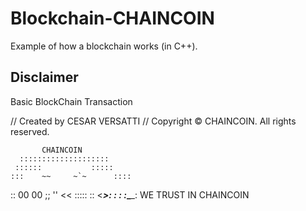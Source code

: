 
# Blockchain-CHAINCOIN
Example of how a blockchain works (in C++).

## Disclaimer ##

Basic BlockChain Transaction

//  Created by CESAR VERSATTI
//  Copyright © CHAINCOIN. All rights reserved.

           CHAINCOIN
      ::::::::::::::::::::
     ::::::           :::::
    :::    ~~     ~`~      ::::
   ::     00      00      ;;
   ''        <<      :::::
     ::   <_________>:
      :              :
      :_______\____:
      WE TRUST IN CHAINCOIN